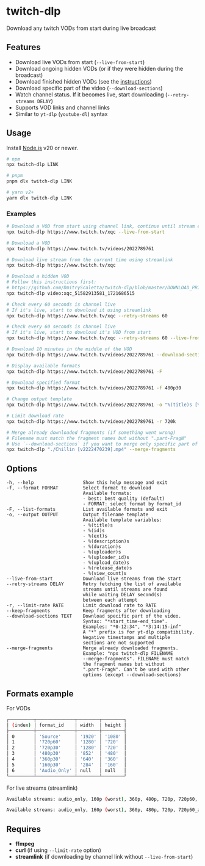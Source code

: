 # twitch-dlp

Download any twitch VODs from start during live broadcast

## Features

- Download live VODs from start (`--live-from-start`)
- Download ongoing hidden VODs (or if they were hidden during the broadcast)
- Download finished hidden VODs (see the [instructions](https://github.com/DmitryScaletta/twitch-dlp/blob/master/DOWNLOAD_PRIVATE_VIDEOS.md))
- Download specific part of the video (`--download-sections`)
- Watch channel status. If it becomes live, start downloading (`--retry-streams DELAY`)
- Supports VOD links and channel links
- Similar to `yt-dlp` (`youtube-dl`) syntax

## Usage

Install [Node.js](https://nodejs.org/) v20 or newer.

```bash
# npm
npx twitch-dlp LINK

# pnpm
pnpm dlx twitch-dlp LINK

# yarn v2+
yarn dlx twitch-dlp LINK
```

### Examples

```bash
# Download a VOD from start using channel link, continue until stream ends
npx twitch-dlp https://www.twitch.tv/xqc --live-from-start

# Download a VOD
npx twitch-dlp https://www.twitch.tv/videos/2022789761

# Download live stream from the current time using streamlink
npx twitch-dlp https://www.twitch.tv/xqc

# Download a hidden VOD
# Follow this instructions first:
# https://github.com/DmitryScaletta/twitch-dlp/blob/master/DOWNLOAD_PRIVATE_VIDEOS.md
npx twitch-dlp video:xqc_51582913581_1721686515

# Check every 60 seconds is channel live
# If it's live, start to download it using streamlink
npx twitch-dlp https://www.twitch.tv/xqc --retry-streams 60

# Check every 60 seconds is channel live
# If it's live, start to download it's VOD from start
npx twitch-dlp https://www.twitch.tv/xqc --retry-streams 60 --live-from-start

# Download 10 minutes in the middle of the VOD
npx twitch-dlp https://www.twitch.tv/videos/2022789761 --download-sections "*15:00-25:00"

# Display available formats
npx twitch-dlp https://www.twitch.tv/videos/2022789761 -F

# Download specified format
npx twitch-dlp https://www.twitch.tv/videos/2022789761 -f 480p30

# Change output template
npx twitch-dlp https://www.twitch.tv/videos/2022789761 -o "%(title)s [%(id)s].%(ext)s"

# Limit download rate
npx twitch-dlp https://www.twitch.tv/videos/2022789761 -r 720k

# Merge already downloaded fragments (if something went wrong)
# Filename must match the fragment names but without ".part-FragN"
# Use `--download-sections` if you want to merge only specific part of the video
npx twitch-dlp "./Chillin [v2222470239].mp4" --merge-fragments
```

## Options

```text
-h, --help                  Show this help message and exit
-f, --format FORMAT         Select format to download
                            Available formats:
                            - best: best quality (default)
                            - FORMAT: select format by format_id
-F, --list-formats          List available formats and exit
-o, --output OUTPUT         Output filename template
                            Available template variables:
                            - %(title)s
                            - %(id)s
                            - %(ext)s
                            - %(description)s
                            - %(duration)s
                            - %(uploader)s
                            - %(uploader_id)s
                            - %(upload_date)s
                            - %(release_date)s
                            - %(view_count)s
--live-from-start           Download live streams from the start
--retry-streams DELAY       Retry fetching the list of available
                            streams until streams are found
                            while waiting DELAY second(s)
                            between each attempt
-r, --limit-rate RATE       Limit download rate to RATE
--keep-fragments            Keep fragments after downloading
--download-sections TEXT    Download specific part of the video.
                            Syntax: "*start_time-end_time".
                            Examples: "*0-12:34", "*3:14:15-inf"
                            A "*" prefix is for yt-dlp compatibility.
                            Negative timestamps and multiple
                            sections are not supported
--merge-fragments           Merge already downloaded fragments.
                            Example: "npx twitch-dlp FILENAME
                            --merge-fragments". FILENAME must match
                            the fragment names but without
                            ".part-FragN". Can't be used with other
                            options (except --download-sections)
```

## Formats example

For VODs

```bash
┌─────────┬──────────────┬────────┬────────┐
│ (index) │ format_id    │ width  │ height │
├─────────┼──────────────┼────────┼────────┤
│ 0       │ 'Source'     │ '1920' │ '1080' │
│ 1       │ '720p60'     │ '1280' │ '720'  │
│ 2       │ '720p30'     │ '1280' │ '720'  │
│ 3       │ '480p30'     │ '852'  │ '480'  │
│ 4       │ '360p30'     │ '640'  │ '360'  │
│ 5       │ '160p30'     │ '284'  │ '160'  │
│ 6       │ 'Audio_Only' │ null   │ null   │
└─────────┴──────────────┴────────┴────────┘
```

For live streams (streamlink)

```bash
Available streams: audio_only, 160p (worst), 360p, 480p, 720p, 720p60, 1080p60 (best)
```

```bash
Available streams: audio_only, 160p (worst), 360p, 480p, 720p, 720p60_alt, 720p60 (best)
```

## Requires

- **ffmpeg**
- **curl** (if using `--limit-rate` option)
- **streamlink** (if downloading by channel link without `--live-from-start`)
